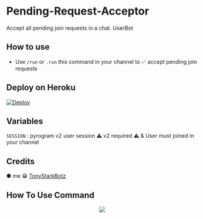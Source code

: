 # Pending-Request-Acceptor

Accept all pending join requests in a chat. UserBot

## How to use

* Use `/run` or `.run` this command in your channel to ✅️ accept pending join requests               


## Deploy on Heroku
[![Deploy](https://www.herokucdn.com/deploy/button.svg)](https://heroku.com/deploy?template=https://github.com/TonyStarkBotz/Pending-Request-Acceptor)               

## Variables

`SESSION` : pyrogram v2 user session ⚠️ v2 required ⚠️ & User must joined in your channel

## Credits

● me 😁 [TonyStarkBotz](https://github.com/TonyStarkBotz)

## How To Use Command 
<p align="center">
    <img src="https://graph.org/file/a2a25a5059be1edf981b8.jpg">
</p>

